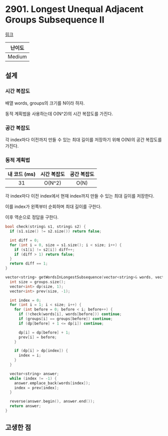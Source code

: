 # 2901. Longest Unequal Adjacent Groups Subsequence II

[링크](https://leetcode.com/problems/longest-unequal-adjacent-groups-subsequence-ii/description/)

| 난이도 |
| :----: |
| Medium |

## 설계

### 시간 복잡도

배열 words, groups의 크기를 N이라 하자.

동적 계획법을 사용하는데 O(N^2)의 시간 복잡도를 가진다.

### 공간 복잡도

각 index마다 이전까지 만들 수 있는 최대 길이를 저장하기 위해 O(N)의 공간 복잡도를 가진다.

### 동적 계획법

| 내 코드 (ms) | 시간 복잡도 | 공간 복잡도 |
| :----------: | :---------: | :---------: |
|      31      |   O(N^2)    |    O(N)     |

각 index마다 이전 index에서 현재 index까지 만들 수 있는 최대 길이를 저장한다.

이를 index가 왼쪽부터 순회하며 최대 길이를 구한다.

이후 역순으로 정답을 구한다.

```cpp
bool check(string& s1, string& s2) {
  if (s1.size() != s2.size()) return false;

  int diff = 0;
  for (int i = 0, size = s1.size(); i < size; i++) {
    if (s1[i] != s2[i]) diff++;
    if (diff > 1) return false;
  }
  return diff == 1;
}

vector<string> getWordsInLongestSubsequence(vector<string>& words, vector<int>& groups) {
  int size = groups.size();
  vector<int> dp(size, 1);
  vector<int> prev(size, -1);

  int index = 0;
  for (int i = 1; i < size; i++) {
    for (int before = 0; before < i; before++) {
      if (!check(words[i], words[before])) continue;
      if (groups[i] == groups[before]) continue;
      if (dp[before] + 1 <= dp[i]) continue;

      dp[i] = dp[before] + 1;
      prev[i] = before;
    }

    if (dp[i] > dp[index]) {
      index = i;
    }
  }

  vector<string> answer;
  while (index != -1) {
    answer.emplace_back(words[index]);
    index = prev[index];
  }

  reverse(answer.begin(), answer.end());
  return answer;
}
```

## 고생한 점
